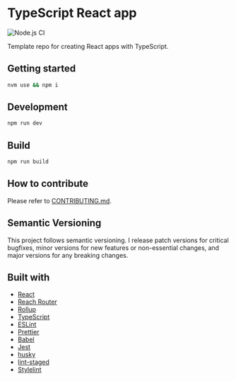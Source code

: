 # TypeScript React app

![Node.js CI](https://github.com/ink8bit/ts-react-app/workflows/Node.js%20CI/badge.svg)

Template repo for creating React apps with TypeScript.

## Getting started

```sh
nvm use && npm i
```

## Development

```sh
npm run dev
```

## Build

```sh
npm run build
```

## How to contribute

Please refer to [CONTRIBUTING.md](/.github/CONTRIBUTING.md).

## Semantic Versioning

This project follows semantic versioning. I release patch versions for critical bugfixes, minor versions for new features or non-essential changes, and major versions for any breaking changes.

## Built with

- [React](https://github.com/facebook/react/)
- [Reach Router](https://github.com/reach/router#readme)
- [Rollup](https://rollupjs.org/guide/en/)
- [TypeScript](https://www.typescriptlang.org/)
- [ESLint](https://eslint.org/)
- [Prettier](https://prettier.io/)
- [Babel](https://babeljs.io/)
- [Jest](https://jestjs.io/)
- [husky](https://github.com/typicode/husky)
- [lint-staged](https://github.com/okonet/lint-staged)
- [Stylelint](https://stylelint.io/)
